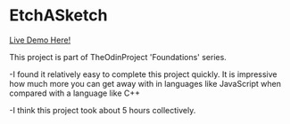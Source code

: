 # EtchASketch

[Live Demo Here!](https://braymuk.github.io/EtchASketch/)

This project is part of TheOdinProject 'Foundations' series.


-I found it relatively easy to complete this project quickly. It is impressive how much more you can get away with in languages like JavaScript when compared with a language like C++


-I think this project took about 5 hours collectively.
